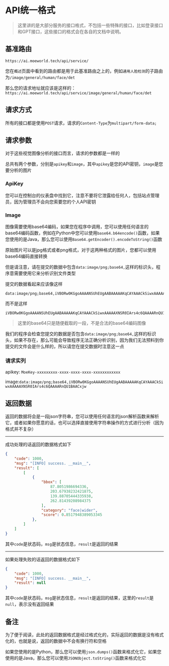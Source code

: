 # API统一格式
> 这里讲的是大部分服务的接口格式，不包括一些特殊的接口，比如登录接口和GPT接口，这些接口的格式会在各自的文档中说明。

## 基准路由
```https://ai.moeworld.tech/api/service/```

您在`概述`页面中看到的路由都是用于此基准路由之上的，例如`通用人脸检测`的子路由为`/image/general/human/face/det`

那么您的请求地址就应该是这样的：`https://ai.moeworld.tech/api/service/image/general/human/face/det`

## 请求方式
所有的接口都是使用`POST`请求，请求的`Content-Type`为`multipart/form-data;`

## 请求参数
对于这些视觉图像分析的接口而言，请求的参数都是一样的

总共有两个参数，分别是`apikey`和`image`，其中`apikey`是您的API密钥，`image`是您要分析的图片

### ApiKey
您可以在控制台的仪表盘中找到它，注意不要将它泄露给任何人，包括站点管理员，因为管理员不会向您索要您的个人API密钥

### Image
图像需要使用base64编码，如果您在程序中调用，您可以使用任何语言的base64编码函数，例如在Python中您可以使用`base64.b64encode()`函数，如果您使用的是Java，那么您可以使用`Base64.getEncoder().encodeToString()`函数

原始图片可以是jpg格式或者png格式，对于这两种格式的图片，您都可以使用base64编码直接转换

但是请注意，请在提交的数据中包含`data:image/png;base64,`这样的标识头，程序意需要使用它来分析识别文件类型

提交的数据看起来应该像这样
```base64
data:image/png;base64,iVBORw0KGgoAAAANSUhEUgAABAAAAAKqCAYAAACkSiwxAAAAAXNSR0IArs4c6QAAAARnQU1BAACxjwv8YQUAAAAJcEhZcwAAEnQAABJ0Ad5mH3gAAP+lSURBVHhe7P31m1tZlq2N9l908TvnuweaqruLK9EYHKEQh0KsEIeCOczMzMzMzGxn2k4no5MZatw55taSt+VwQlVlVXcd/zCezby3tN6x5prrH0aNfgbPj3oazz73Bzzz7O9VHH/u+ad0vllOcR6XP/3M71RPPf3bR9YdM/Y5jB33PMaNH4XxFaN1mvO5Htf/w1O/UXGc+7BvO3rMsw+p/
```
而不是这样
```base64
iVBORw0KGgoAAAANSUhEUgAABAAAAAKqCAYAAACkSiwxAAAAAXNSR0IArs4c6QAAAARnQU1BAACxjwv8YQUAAAAJcEhZcwAAEnQAABJ0Ad5mH3gAAP+lSURBVHhe7P31m1tZlq2N9l908TvnuweaqruLK9EYHKEQh0KsEIeCOczMzMzMzGxn2k4no5MZatw55taSt+VwQlVlVXcd/zCezby3tN6x5prrH0aNfgbPj3oazz73Bzzz7O9VHH/u+ad0vllOcR6XP/3M71RPPf3bR9YdM/Y5jB33PMaNH4XxFaN1mvO5Htf/w1O/UXGc+7BvO3rMsw+p/
```

> 这里的base64只是随便截取的一段，不是合法的base64编码图像

我们的程序会检查您提交的数据是否包含`data:image/png;base64,`这样的标识头，如果不存在，那么可能会导致程序无法正确分析识别，因为我们无法预料到你提交的文件会是什么样的，所以请您在提交数据时注意这一点

### 请求实列

apikey: `MoeKey-xxxxxxxxx-xxxx-xxxx-xxxx-xxxxxxxxxxxx`

image:`data:image/png;base64,iVBORw0KGgoAAAANSUhEUgAABAAAAAKqCAYAAACkSiwxAAAAAXNSR0IArs4c6QAAAARnQU1BAACxjw`

## 返回数据

返回的数据将会是一段json字符串，您可以使用任何语言的json解析函数来解析它，或者如果你愿意的话，也可以选择直接使用字符串操作的方式进行分析（因为格式并不复杂）

---

成功处理的话返回的数据格式如下

```json
{
    "code": 1000, 
    "msg": "[INFO] success. __main__", 
    "result": [
        [
            {
                "bbox": [
                    87.8051986694336, 
                    203.67938232421875, 
                    139.88705444335938, 
                    262.81439208984375
                ], 
                "category": "face|wider", 
                "score": 0.8517948389053345
            }, 
        ]
    ]
}
```

其中`code`是状态码，`msg`是状态信息，`result`是返回的结果

---

如果处理失败的话返回的数据格式如下

```json
{
    "code": 1000, 
    "msg": "[INFO] success. __main__", 
    "result": null
}
```

其中`code`是状态码，`msg`是状态信息，`result`是返回的结果，这里的`result`是`null`，表示没有返回结果

## 备注
为了便于阅读，此处的返回数据格式是经过格式化的，实际返回的数据是没有格式化的，也就是说，返回的数据中不会有换行符和空格

如果您使用的是Python，那么您可以使用`json.dumps()`函数来格式化它，如果您使用的是Java，那么您可以使用`JSONObject.toString()`函数来格式化它